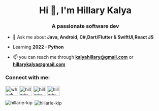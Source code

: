 <h1 align="center">Hi 👋, I'm Hillary Kalya</h1>
<h3 align="center">A passionate software dev</h3>



- 💬 Ask me about **Java, Android, C#,Dart/Flutter & SwiftUI,React JS**
- Learning **2022 - Python** 

- 📫 you can reach me through **kalyahillary@gmail.com** or **hillarykalya@gmail.com**

<h3 align="left">Connect with me:</h3>
<p align="left">
<a href="https://twitter.com/whack_panther" target="blank"><img align="center" src="https://cdn.jsdelivr.net/npm/simple-icons@3.0.1/icons/twitter.svg" alt="whack_panther" height="30" width="40" /></a>
<a href="https://linkedin.com/in/hillarie-kip" target="blank"><img align="center" src="https://cdn.jsdelivr.net/npm/simple-icons@3.0.1/icons/linkedin.svg" alt="hillarie-kip" height="30" width="40" /></a>
<a href="https://stackoverflow.com/users/hillarie-kip" target="blank"><img align="center" src="https://cdn.jsdelivr.net/npm/simple-icons@3.0.1/icons/stackoverflow.svg" alt="hillarie-kip" height="30" width="40" /></a>
<a href="https://instagram.com/hillarie-kip" target="blank"><img align="center" src="https://cdn.jsdelivr.net/npm/simple-icons@3.0.1/icons/instagram.svg" alt="hillarie-kip" height="30" width="40" /></a>
</p>


<p><img align="left" src="https://github-readme-stats.vercel.app/api/top-langs?username=hillarie-kip&show_icons=true&locale=en&layout=compact" alt="hillarie-kip" /></p>

<p>&nbsp;<img align="center" src="https://github-readme-stats.vercel.app/api?username=hillarie-kip&show_icons=true&locale=en" alt="hillarie-kip" /></p>
